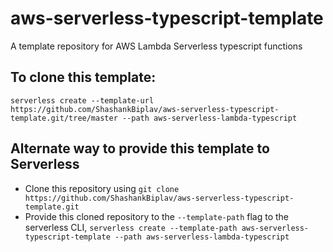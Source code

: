 # aws-serverless-typescript-template
A template repository for AWS Lambda Serverless typescript functions

## To clone this template:

`serverless create --template-url https://github.com/ShashankBiplav/aws-serverless-typescript-template.git/tree/master --path aws-serverless-lambda-typescript`

## Alternate way to provide this template to Serverless
- Clone this repository using `git clone https://github.com/ShashankBiplav/aws-serverless-typescript-template.git`
- Provide this cloned repository to the `--template-path` flag to the serverless CLI,
  `serverless create --template-path aws-serverless-typescript-template --path aws-serverless-lambda-typescript`
